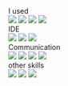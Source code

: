 
<div>I used</div>
<div>
<img src="https://img.shields.io/badge/Java-007396?style=flat-square&logo=Java&logoColor=white"/>
<img src="https://img.shields.io/badge/Spring Boot-6DB33F?style=flat&logo=Spring Boot&logoColor=white"/>
<img src="https://img.shields.io/badge/MySQL-4479A1?style=flat&logo=MySQL&logoColor=white"/>
<img src="https://img.shields.io/badge/React-61DAFB?style=flat&logo=React&logoColor=white"/>
</div>

<div>IDE</div>
<div>
<img src="https://img.shields.io/badge/Eclipse IDE-2C2255?style=flat&logo=Eclipse&logoColor=white"/>
<img src="https://img.shields.io/badge/IntelliJ IDEA-000000?style=flat&logo=IntelliJ IDEA&logoColor=white"/>
<img src="https://img.shields.io/badge/Visual Studio Code-007ACC?style=flat&logo=Visual Studio Code&logoColor=white"/>
</div>

<div>Communication</div>
<div>
<img src="https://img.shields.io/badge/Git-F05032?style=flat&logo=Git&logoColor=white"/>
<img src="https://img.shields.io/badge/GitHub-181717?style=flat&logo=GitHub&logoColor=white"/> 
<img src="https://img.shields.io/badge/Sourcetree-0052CC?style=flat&logo=Sourcetree&logoColor=white"/> 
<img src="https://img.shields.io/badge/Jira-0052CC?style=flat&logo=Jira&logoColor=white"/> 
</div>

<div> other skills </div>
<div>
<img src="https://img.shields.io/badge/Adobe Photoshop-31A8FF?style=flat&logo=Adobe Photoshop&logoColor=white"/> 
<img src="https://img.shields.io/badge/Adobe Illustrator-FF9A00?style=flat&logo=Adobe Illustrator&logoColor=white"/> 
<img src="https://img.shields.io/badge/Adobe After Effects-9999FF?style=flat&logo=Adobe After Effects&logoColor=white"/> 
</div>
